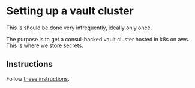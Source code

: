 # Setting up a vault cluster

This is should be done very infrequently, ideally only once.

The purpose is to get a consul-backed vault cluster hosted in k8s on aws. This is where we store
secrets.

## Instructions

Follow [these instructions](https://github.com/drud/vault-consul-on-kube).
